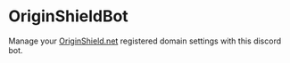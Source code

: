 # OriginShieldBot
Manage your [OriginShield.net](https://OriginShield.net) registered domain settings with this discord bot.
